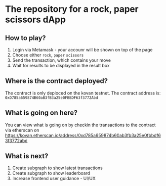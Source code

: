 # The repository for a rock, paper scissors dApp

## How to play?
1. Login via Metamask - your accounr will be shown on top of the page
2. Choose either `rock`, `paper`  `scissors`
3. Send the transaction, which contains your move
4. Wait for results to be displayed in the result box

## Where is the contract deployed?

The contract is only deploced on the kovan testnet. The contract address is: `0xD785a659874B60aB3fB3a25e0FBBDF63f3772Abd`

## What is going on here?
You can view what is going on by checkin the transactions to the contract via etherscan on https://kovan.etherscan.io/address/0xd785a659874b60ab3fb3a25e0fbbdf63f3772abd

## What is next?

1. Create subgraph to show latest transactions
2. Create subgraph to show leaderboard
3. Increase frontend user guidance - UI/UX

